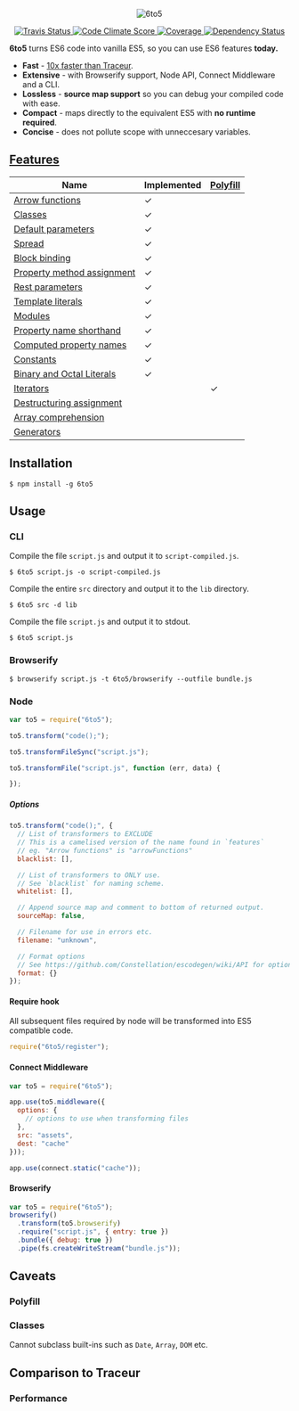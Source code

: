 <p align="center">
  <img alt="6to5" src="http://i.imgur.com/hVl9KRw.png">
</p>

<p align="center">
  <a href="https://travis-ci.org/sebmck/6to5">
    <img alt="Travis Status" src="http://img.shields.io/travis/sebmck/6to5.svg?style=flat&amp;label=travis">
  </a>

  <a href="https://codeclimate.com/github/sebmck/6to5">
    <img alt="Code Climate Score" src="http://img.shields.io/codeclimate/github/sebmck/6to5.svg?style=flat">
  </a>

  <a href="https://codeclimate.com/github/sebmck/6to5">
    <img alt="Coverage" src="http://img.shields.io/codeclimate/coverage/github/sebmck/6to5.svg?style=flat">
  </a>

  <a href="https://david-dm.org/sebmck/6to5">
    <img alt="Dependency Status" src="http://img.shields.io/david/sebmck/6to5.svg?style=flat">
  </a>
</p>

**6to5** turns ES6 code into vanilla ES5, so you can use ES6 features **today.**

 - **Fast** - [10x faster than Traceur](#performance).
 - **Extensive** - with Browserify support, Node API, Connect Middleware and a CLI.
 - **Lossless** - **source map support** so you can debug your compiled code with ease.
 - **Compact** - maps directly to the equivalent ES5 with **no runtime required**.
 - **Concise** - does not pollute scope with unneccesary variables.

## [Features](FEATURES.md)

| Name                                                                 | Implemented | [Polyfill](#polyfill) |
| -------------------------------------------------------------------- | ----------- | --------------------- |
| [Arrow functions](FEATURES.md#arrow-functions)                       | ✓           |                       |
| [Classes](FEATURES.md#classes)                                       | ✓           |                       |
| [Default parameters](FEATURES.md#default-parameters)                 | ✓           |                       |
| [Spread](FEATURES.md#spread)                                         | ✓           |                       |
| [Block binding](FEATURES.md#block-binding)                           | ✓           |                       |
| [Property method assignment](FEATURES.md#property-method-assignment) | ✓           |                       |
| [Rest parameters](FEATURES.md#rest-parameters)                       | ✓           |                       |
| [Template literals](FEATURES.md#template-literals)                   | ✓           |                       |
| [Modules](FEATURES.md#modules)                                       | ✓           |                       |
| [Property name shorthand](FEATURES.md#property-name-shorthand)       | ✓           |                       |
| [Computed property names](FEATURES.md#computed-property-names)       | ✓           |                       |
| [Constants](FEATURES.md#constants)                                   | ✓           |                       |
| [Binary and Octal Literals](FEATURES.md#binary-and-octal-literals)   | ✓           |                       |
| [Iterators](FEATURES.md#iterators)                                   |             | ✓                     |
| [Destructuring assignment](FEATURES.md#destructuring-assignment)     |             |                       |
| [Array comprehension](FEATURES.md#array-comprehension)               |             |                       |
| [Generators](FEATURES.md#generators)                                 |             |                       |

## Installation

    $ npm install -g 6to5

## Usage

### CLI

Compile the file `script.js` and output it to `script-compiled.js`.

    $ 6to5 script.js -o script-compiled.js

Compile the entire `src` directory and output it to the `lib` directory.

    $ 6to5 src -d lib

Compile the file `script.js` and output it to stdout.

    $ 6to5 script.js

### Browserify

    $ browserify script.js -t 6to5/browserify --outfile bundle.js

### Node

```javascript
var to5 = require("6to5");

to5.transform("code();");

to5.transformFileSync("script.js");

to5.transformFile("script.js", function (err, data) {

});
```

##### Options

```javascript
to5.transform("code();", {
  // List of transformers to EXCLUDE
  // This is a camelised version of the name found in `features`
  // eg. "Arrow functions" is "arrowFunctions"
  blacklist: [],

  // List of transformers to ONLY use.
  // See `blacklist` for naming scheme.
  whitelist: [],

  // Append source map and comment to bottom of returned output.
  sourceMap: false,

  // Filename for use in errors etc.
  filename: "unknown",

  // Format options
  // See https://github.com/Constellation/escodegen/wiki/API for options.
  format: {}
});
```

#### Require hook

All subsequent files required by node will be transformed into ES5 compatible
code.

```javascript
require("6to5/register");
```

#### Connect Middleware

```javascript
var to5 = require("6to5");

app.use(to5.middleware({
  options: {
    // options to use when transforming files
  },
  src: "assets",
  dest: "cache"
}));

app.use(connect.static("cache"));
```

#### Browserify

```javascript
var to5 = require("6to5");
browserify()
  .transform(to5.browserify)
  .require("script.js", { entry: true })
  .bundle({ debug: true })
  .pipe(fs.createWriteStream("bundle.js"));
```

## Caveats

### Polyfill

### Classes

Cannot subclass built-ins such as `Date`, `Array`, `DOM` etc.

## Comparison to Traceur

### Performance
